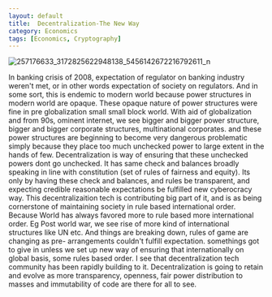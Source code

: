 ```yaml
---
layout: default
title:  Decentralization-The New Way
category: Economics
tags: [Economics, Cryptography]
---
```


![257176633_3172825622948138_5456142672216792611_n](https://user-images.githubusercontent.com/11883023/152143272-ddae32f6-4aa2-4b61-b153-a8e13b65d897.jpg)

In banking crisis of 2008, expectation of regulator on banking industry weren't met, or in other words expectation of society on regulators. And in some sort, this is endemic to modern world because power structures in modern world are opaque.
These opaque nature of power structures were fine in pre globalization small small block world. With aid of globalization and from 90s, ominent internet, we see bigger and bigger power structure, bigger and bigger corporate structures, multinational corporates. and these power structures are beginning to become very dangerous problematic simply because they place too much unchecked power to large extent in the hands of few.
Decentralization is way of ensuring that these unchecked powers dont go unchecked. It has same check and balances broadly speaking in line with constitution (set of rules of fairness and equity). Its only by having these check and balances, and rules be transparent, and expecting credible reasonable expectations be fulfilled new cyberocracy way.
This decentralizaition tech is contributing big part of it, and is as being cornerstone of maintaining society in rule based international order.
Because World has always favored more to rule based more international order. Eg Post world war, we see rise of more kind of international structures like UN etc. And things are breaking down, rules of game are changing as pre- arrangements couldn't fulfill expectation.
somethings got to give in unless we set up new way of ensuring that internationally on global basis, some rules based order. I see that decentralization tech community has been rapidly building to it.
Decentralization is going to retain and evolve as more transparency, openness, fair power distribution to masses and immutability of code are there for all to see.

